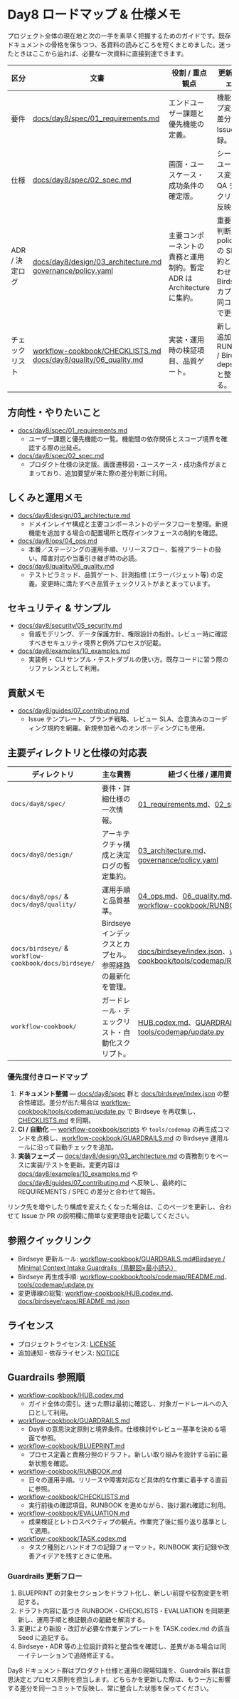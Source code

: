 # Day8 ロードマップ & 仕様メモ

プロジェクト全体の現在地と次の一手を素早く把握するためのガイドです。既存ドキュメントの骨格を保ちつつ、各資料の読みどころを短くまとめました。迷ったときはここから辿れば、必要な一次資料に直接到達できます。

| 区分 | 文書 | 役割 / 重点観点 | 更新時のチェック |
| --- | --- | --- | --- |
| 要件 | [docs/day8/spec/01_requirements.md](day8/spec/01_requirements.md) | エンドユーザー課題と優先機能の定義。 | 機能スコープ変更時に差分を Issue へ記録。 |
| 仕様 | [docs/day8/spec/02_spec.md](day8/spec/02_spec.md) | 画面・ユースケース・成功条件の確定版。 | シーケンス/ユースケース変更時は QA チェックリストに反映。 |
| ADR / 決定ログ | [docs/day8/design/03_architecture.md](day8/design/03_architecture.md)<br>[governance/policy.yaml](../governance/policy.yaml) | 主要コンポーネントの責務と運用制約。暫定 ADR は Architecture に集約。 | 重要な設計判断は policy.yaml の SLO/制約と突き合わせ、Birdseye カプセルを同コミットで更新。 |
| チェックリスト | [workflow-cookbook/CHECKLISTS.md](../workflow-cookbook/CHECKLISTS.md)<br>[docs/day8/quality/06_quality.md](day8/quality/06_quality.md) | 実装・運用時の検証項目、品質ゲート。 | 新しい手順追加時は RUNBOOK / Birdseye deps_out と整合を取る。 |

## 方向性・やりたいこと
- [docs/day8/spec/01_requirements.md](day8/spec/01_requirements.md)
  - ユーザー課題と優先機能の一覧。機能間の依存関係とスコープ境界を確認する際の出発点。
- [docs/day8/spec/02_spec.md](day8/spec/02_spec.md)
  - プロダクト仕様の決定版。画面遷移図・ユースケース・成功条件がまとまっており、追加要望が来た際の差分判断に利用。

## しくみと運用メモ
- [docs/day8/design/03_architecture.md](day8/design/03_architecture.md)
  - ドメインレイヤ構成と主要コンポーネントのデータフローを整理。新規機能を追加する場合の配置場所と既存インタフェースの制約を確認。
- [docs/day8/ops/04_ops.md](day8/ops/04_ops.md)
  - 本番／ステージングの運用手順、リリースフロー、監視アラートの扱い。障害対応や当番引き継ぎ時の必読。
- [docs/day8/quality/06_quality.md](day8/quality/06_quality.md)
  - テストピラミッド、品質ゲート、計測指標 (エラーバジェット等) の定義。変更時に満たすべき品質チェックリストがまとまっています。

## セキュリティ & サンプル
- [docs/day8/security/05_security.md](day8/security/05_security.md)
  - 脅威モデリング、データ保護方針、権限設計の指針。レビュー時に確認すべきセキュリティ境界と例外プロセスが記載。
- [docs/day8/examples/10_examples.md](day8/examples/10_examples.md)
  - 実装例・ CLI サンプル・テストダブルの使い方。既存コードに習う際のリファレンスとして利用。

## 貢献メモ
- [docs/day8/guides/07_contributing.md](day8/guides/07_contributing.md)
  - Issue テンプレート、ブランチ戦略、レビュー SLA、合意済みのコーディング規約を網羅。新規参加者へのオンボーディングにも使用。

## 主要ディレクトリと仕様の対応表

| ディレクトリ | 主な責務 | 紐づく仕様 / 運用資料 |
| --- | --- | --- |
| `docs/day8/spec/` | 要件・詳細仕様の一次情報。 | [01_requirements.md](day8/spec/01_requirements.md)、[02_spec.md](day8/spec/02_spec.md) |
| `docs/day8/design/` | アーキテクチャ構成と決定ログの暫定集約。 | [03_architecture.md](day8/design/03_architecture.md)、[governance/policy.yaml](../governance/policy.yaml) |
| `docs/day8/ops/` & `docs/day8/quality/` | 運用手順と品質基準。 | [04_ops.md](day8/ops/04_ops.md)、[06_quality.md](day8/quality/06_quality.md)、[workflow-cookbook/RUNBOOK.md](../workflow-cookbook/RUNBOOK.md) |
| `docs/birdseye/` & `workflow-cookbook/docs/birdseye/` | Birdseye インデックスとカプセル。参照経路の最新化を管理。 | [docs/birdseye/index.json](birdseye/index.json)、[workflow-cookbook/tools/codemap/README.md](../workflow-cookbook/tools/codemap/README.md) |
| `workflow-cookbook/` | ガードレール・チェックリスト・自動化スクリプト。 | [HUB.codex.md](../workflow-cookbook/HUB.codex.md)、[GUARDRAILS.md](../workflow-cookbook/GUARDRAILS.md)、[tools/codemap/update.py](../workflow-cookbook/tools/codemap/update.py) |

### 優先度付きロードマップ

1. **ドキュメント整備** — [docs/day8/spec](day8/spec/) 群と [docs/birdseye/index.json](birdseye/index.json) の整合性確認。差分が出た場合は [workflow-cookbook/tools/codemap/update.py](../workflow-cookbook/tools/codemap/update.py) で Birdseye を再収集し、[CHECKLISTS.md](../workflow-cookbook/CHECKLISTS.md) を同期。
2. **CI / 自動化** — [workflow-cookbook/scripts](../workflow-cookbook/scripts) や `tools/codemap` の再生成コマンドを点検し、[workflow-cookbook/GUARDRAILS.md](../workflow-cookbook/GUARDRAILS.md) の Birdseye 運用ルールに沿って自動チェックを追加。
3. **実装フェーズ** — [docs/day8/design/03_architecture.md](day8/design/03_architecture.md) の責務割りをベースに実装/テストを更新。変更内容は [docs/day8/examples/10_examples.md](day8/examples/10_examples.md) や [docs/day8/guides/07_contributing.md](day8/guides/07_contributing.md) へ反映し、最終的に REQUIREMENTS / SPEC の差分と合わせて報告。

リンク先を増やしたり構成を変えたくなった場合は、このページを更新し、合わせて Issue か PR の説明欄に簡単な変更理由を記載してください。

## 参照クイックリンク
- Birdseye 更新ルール: [workflow-cookbook/GUARDRAILS.md#Birdseye / Minimal Context Intake Guardrails（鳥観図×最小読込）](../workflow-cookbook/GUARDRAILS.md#birdseye--minimal-context-intake-guardrails鳥観図最小読込)
- Birdseye 再生成手順: [workflow-cookbook/tools/codemap/README.md](../workflow-cookbook/tools/codemap/README.md)、[tools/codemap/update.py](../workflow-cookbook/tools/codemap/update.py)
- 変更導線の総覧: [workflow-cookbook/HUB.codex.md](../workflow-cookbook/HUB.codex.md)、[docs/birdseye/caps/README.md.json](birdseye/caps/README.md.json)

## ライセンス
- プロジェクトライセンス: [LICENSE](../LICENSE)
- 追加通知・依存ライセンス: [NOTICE](../NOTICE)

## Guardrails 参照順
- [workflow-cookbook/HUB.codex.md](../workflow-cookbook/HUB.codex.md)
  - ガイド全体の索引。迷った際は最初に確認し、対象ガードレールへの入口として利用。
- [workflow-cookbook/GUARDRAILS.md](../workflow-cookbook/GUARDRAILS.md)
  - Day8 の意思決定原則と境界条件。仕様検討やレビュー基準を決める場面で参照。
- [workflow-cookbook/BLUEPRINT.md](../workflow-cookbook/BLUEPRINT.md)
  - プロセス定義と責務分担のドラフト。新しい取り組みを設計する前に最新状態を確認。
- [workflow-cookbook/RUNBOOK.md](../workflow-cookbook/RUNBOOK.md)
  - 日々の運用手順。リリースや障害対応など具体的な作業に着手する直前に参照。
- [workflow-cookbook/CHECKLISTS.md](../workflow-cookbook/CHECKLISTS.md)
  - 実行前後の確認項目。RUNBOOK を進めながら、抜け漏れ確認に利用。
- [workflow-cookbook/EVALUATION.md](../workflow-cookbook/EVALUATION.md)
  - 成果検証とレトロスペクティブの観点。作業完了後に振り返り基準として適用。
- [workflow-cookbook/TASK.codex.md](../workflow-cookbook/TASK.codex.md)
  - タスク種別とハンドオフの記録フォーマット。RUNBOOK 実行記録や改善アイデアを残すときに使用。

### Guardrails 更新フロー
1. BLUEPRINT の対象セクションをドラフト化し、新しい前提や役割変更を明記する。
2. ドラフト内容に基づき RUNBOOK・CHECKLISTS・EVALUATION を同期更新し、運用手順と検証観点の齟齬を解消する。
3. 変更により新設・改訂が必要な作業テンプレートを TASK.codex.md の該当 Seed に追記する。
4. Birdseye・ADR 等の上位設計資料と整合性を確認し、差異がある場合は同一イテレーションで追随修正する。

Day8 ドキュメント群はプロダクト仕様と運用の現場知識を、Guardrails 群は意思決定とプロセス原則を担当します。どちらかを更新した際は、もう一方に影響する差分を同一コミットで反映し、常に整合した状態を保ってください。

